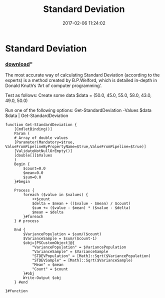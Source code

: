 ﻿---
pid:            6720
parent:         0
children:       
poster:         Richard Young
title:          Standard Deviation
date:           2017-02-06 11:24:02
format:         posh
---

# Standard Deviation

### [download](6720.ps1)"

The most accurate way of calculating Standard Deviation (according to the experts) is a method created by B.P.Welford, which is detailed in-depth in Donald Knuth’s ‘Art of computer programming’.

Test as follows:
Create some data
$data = (50.0, 45.0, 55.0, 58.0, 43.0, 49.0, 50.0)</code>

Run one of the following options:
Get-StandardDeviation -Values $data
$data | Get-StandardDeviation

```posh
function Get-StandardDeviation {
    [CmdletBinding()]
    Param (
    # Array of double values
    [Parameter(Mandatory=$true, ValueFromPipelineByPropertyName=$true,ValueFromPipeline=$true)]
    [ValidateNotNullOrEmpty()]
    [double[]]$Values
    )
    Begin {
        $count=0.0
        $mean=0.0
        $sum=0.0
    }#begin
 
    Process {
        foreach ($value in $values) {
            ++$count
            $delta = $mean + (($value - $mean) / $count)
            $sum += ($value - $mean) * ($value - $delta)
            $mean = $delta
        }#foreach
    } # process
 
    End {
        $VariancePopulation = $sum/($count)
        $VarianceSample = $sum/($count-1)
        $obj=[PSCustomObject]@{
            "VariancePopulation" = $VariancePopulation
            "VarianceSample" = $VarianceSample
            "STDEVPopulation" = [Math]::Sqrt($VariancePopulation)
            "STDEVSample" = [Math]::Sqrt($VarianceSample)
            "Mean" = $mean
            "Count" = $count
        }#obj
        Write-Output $obj
    } #end
 
}#function
```
